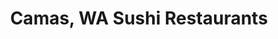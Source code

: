 ---
layout: city
title: Camas, WA Sushi Restaurants
permalink: /washington/camas/
stateAbbr: WA
stateName: Washington
cityName: Camas
---